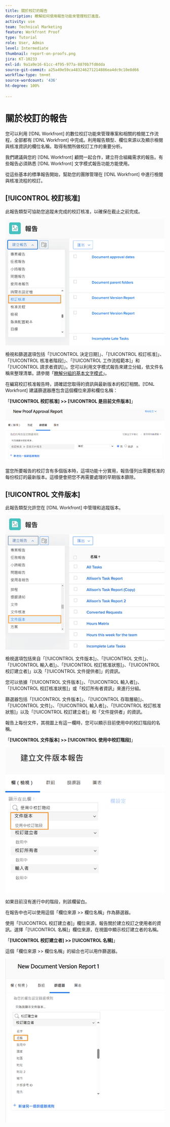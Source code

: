 ```yaml
---
title: 關於校訂的報告
description: 瞭解如何使用報告功能來管理校訂進度。
activity: use
team: Technical Marketing
feature: Workfront Proof
type: Tutorial
role: User, Admin
level: Intermediate
thumbnail: report-on-proofs.png
jira: KT-10233
exl-id: 9a1a9e16-61cc-4f95-977a-8870b7fd0dda
source-git-commit: a25a49e59ca483246271214886ea4dc9c10e8d66
workflow-type: tm+mt
source-wordcount: '436'
ht-degree: 100%

---
```


# 關於校訂的報告

您可以利用 [!DNL Workfront] 的數位校訂功能來管理專案和相關的檢閱工作流程，全部都有 [!DNL Workfront] 中完成。利用報告類型、欄位來源以及顯示檢閱與核准資訊的欄位名稱，取得有關所做校訂工作的重要分析。

我們建議與您的 [!DNL Workfront] 顧問一起合作，建立符合組織需求的報告。有些報告必須熟悉 [!DNL Workfront] 文字模式報告功能方能使用。

從這些基本的標準報告開始，幫助您的團隊管理在 [!DNL Workfront] 中進行檢閱與核准流程的校訂。

## [!UICONTROL 校訂核准]

此報告類型可協助您追蹤未完成的校訂核准，以確保在截止之前完成。

![從「[!UICONTROL 新增報告]」下拉式選單選取「[!UICONTROL 校訂核准]」](assets/proof-system-setups-proof-approval-report.png)

檢視和篩選選項包括「[!UICONTROL 決定日期]」、「[!UICONTROL 校訂核准]」、「[!UICONTROL 核准者階段]」、「[!UICONTROL 工作流程範本]」和「[!UICONTROL 請求者資訊]」。您可以利用文字模式報告來建立分組，依文件名稱來整理清單。請參閱「[瞭解分組的基本文字模式](https://experienceleague.adobe.com/docs/workfront-learn/tutorials-workfront/reporting/intermediate-reporting/basic-text-mode-for-groupings.html?lang=zh-Hant)」。

在編寫校訂核准報告時，請確認您取得的資訊與最新版本的校訂相關。[!DNL Workfront] 建議篩選器應包含這個欄位來源和欄位名稱：

「**[!UICONTROL 校訂核准] >> [!UICONTROL 是目前文件版本]**」

![報告建立工具的篩選器標籤](assets/proof-system-setups-proof-approval-report-is-current-version.png)

當您所要報告的校訂含有多個版本時，這項功能十分實用，報告僅列出需要核准的每份校訂的最新版本。這樣便會把您不再需要處理的早期版本篩除。

## [!UICONTROL 文件版本]

此報告類型允許您在 [!DNL Workfront] 中管理和追蹤版本。

![從「[!UICONTROL 新增報告]」下拉式選單中選取「[!UICONTROL 文件版本]」](assets/proof-system-setups-document-version-report.png)

檢視選項包括來自「[!UICONTROL 文件版本]」、「[!UICONTROL 文件]」、「[!UICONTROL 輸入者]」、「[!UICONTROL 校訂核准狀態]」、「[!UICONTROL 校訂建立者]」以及「[!UICONTROL 文件提供者]」的資訊。

您可以依據「[!UICONTROL 文件版本]」、「[!UICONTROL 輸入者]」、「[!UICONTROL 校訂核准狀態]」或「校訂所有者資訊」來進行分組。

篩選器包括「[!UICONTROL 文件版本]」、「[!UICONTROL 存取層級]」、「[!UICONTROL 文件]」、「[!UICONTROL 輸入者]」、「[!UICONTROL 校訂核准狀態]」以及「[!UICONTROL 校訂建立者]」和「文件提供者」的資訊。

報告上每份文件，其視圖上有這一欄時，您可以顯示目前使用中的校訂階段的名稱。

「**[!UICONTROL 文件版本] >> [!UICONTROL 使用中校訂階段]**」

![報告建立工具的篩選器標籤](assets/proof-system-setups-active-proof-stages.png)

如果目前沒有進行中的階段，則該欄留白。

在報告中也可以使用這個「欄位來源 >> 欄位名稱」作為篩選器。

使用「[!UICONTROL 校訂建立者]」欄位來源，報告關於建立校訂之使用者的資訊。選擇「[!UICONTROL 名稱]」欄位來源，在視圖中顯示校訂建立者的名稱。

「**[!UICONTROL 校訂建立者] >> [!UICONTROL 名稱]**」

這個「欄位來源 >> 欄位名稱」的組合也可以用作篩選器。

![報告建立工具的篩選器標籤](assets/proof-system-setups-proof-creator-name.png)

<!--
Learn More Icon
Learn how to create reports in [!DNL Workfront] with the Report Creation class.
Access to proofing functionality
-->
